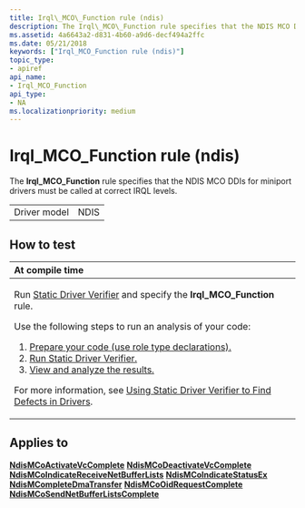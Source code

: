 ```yaml
---
title: Irql\_MCO\_Function rule (ndis)
description: The Irql\_MCO\_Function rule specifies that the NDIS MCO DDIs for miniport drivers must be called at correct IRQL levels.
ms.assetid: 4a6643a2-d831-4b60-a9d6-decf494a2ffc
ms.date: 05/21/2018
keywords: ["Irql_MCO_Function rule (ndis)"]
topic_type:
- apiref
api_name:
- Irql_MCO_Function
api_type:
- NA
ms.localizationpriority: medium
---
```


# Irql\_MCO\_Function rule (ndis)


The **Irql\_MCO\_Function** rule specifies that the NDIS MCO DDIs for miniport drivers must be called at correct IRQL levels.

|              |      |
|--------------|------|
| Driver model | NDIS |

How to test
-----------

<table>
<colgroup>
<col width="100%" />
</colgroup>
<thead>
<tr class="header">
<th align="left">At compile time</th>
</tr>
</thead>
<tbody>
<tr class="odd">
<td align="left"><p>Run <a href="https://docs.microsoft.com/windows-hardware/drivers/devtest/static-driver-verifier" data-raw-source="[Static Driver Verifier](https://docs.microsoft.com/windows-hardware/drivers/devtest/static-driver-verifier)">Static Driver Verifier</a> and specify the <strong>Irql_MCO_Function</strong> rule.</p>
Use the following steps to run an analysis of your code:
<ol>
<li><a href="https://docs.microsoft.com/windows-hardware/drivers/devtest/using-static-driver-verifier-to-find-defects-in-drivers#preparing-your-source-code" data-raw-source="[Prepare your code (use role type declarations).](https://docs.microsoft.com/windows-hardware/drivers/devtest/using-static-driver-verifier-to-find-defects-in-drivers#preparing-your-source-code)">Prepare your code (use role type declarations).</a></li>
<li><a href="https://docs.microsoft.com/windows-hardware/drivers/devtest/using-static-driver-verifier-to-find-defects-in-drivers#running-static-driver-verifier" data-raw-source="[Run Static Driver Verifier.](https://docs.microsoft.com/windows-hardware/drivers/devtest/using-static-driver-verifier-to-find-defects-in-drivers#running-static-driver-verifier)">Run Static Driver Verifier.</a></li>
<li><a href="https://docs.microsoft.com/windows-hardware/drivers/devtest/using-static-driver-verifier-to-find-defects-in-drivers#viewing-and-analyzing-the-results" data-raw-source="[View and analyze the results.](https://docs.microsoft.com/windows-hardware/drivers/devtest/using-static-driver-verifier-to-find-defects-in-drivers#viewing-and-analyzing-the-results)">View and analyze the results.</a></li>
</ol>
<p>For more information, see <a href="https://docs.microsoft.com/windows-hardware/drivers/devtest/using-static-driver-verifier-to-find-defects-in-drivers" data-raw-source="[Using Static Driver Verifier to Find Defects in Drivers](https://docs.microsoft.com/windows-hardware/drivers/devtest/using-static-driver-verifier-to-find-defects-in-drivers)">Using Static Driver Verifier to Find Defects in Drivers</a>.</p></td>
</tr>
</tbody>
</table>

Applies to
----------

[**NdisMCoActivateVcComplete**](https://docs.microsoft.com/windows-hardware/drivers/ddi/ndis/nf-ndis-ndismcoactivatevccomplete)
[**NdisMCoDeactivateVcComplete**](https://docs.microsoft.com/windows-hardware/drivers/ddi/ndis/nf-ndis-ndismcodeactivatevccomplete)
[**NdisMCoIndicateReceiveNetBufferLists**](https://docs.microsoft.com/windows-hardware/drivers/ddi/ndis/nf-ndis-ndismcoindicatereceivenetbufferlists)
[**NdisMCoIndicateStatusEx**](https://docs.microsoft.com/windows-hardware/drivers/ddi/ndis/nf-ndis-ndismcoindicatestatusex)
[**NdisMCompleteDmaTransfer**](https://docs.microsoft.com/windows-hardware/drivers/ddi/ndis/nf-ndis-ndismcompletedmatransfer)
[**NdisMCoOidRequestComplete**](https://docs.microsoft.com/windows-hardware/drivers/ddi/ndis/nf-ndis-ndismcooidrequestcomplete)
[**NdisMCoSendNetBufferListsComplete**](https://docs.microsoft.com/windows-hardware/drivers/ddi/ndis/nf-ndis-ndismcosendnetbufferlistscomplete)
 

 





